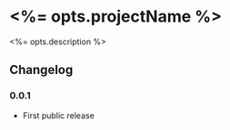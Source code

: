 <%= opts.projectName %>
===========

<%= opts.description %>

## Changelog

### 0.0.1

* First public release